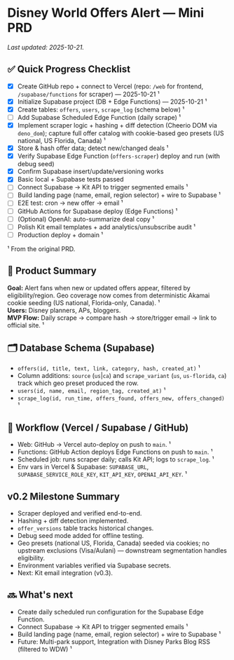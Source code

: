 # Disney World Offers Alert — Mini PRD

_Last updated: 2025-10-21._

## ✅ Quick Progress Checklist
- [x] Create GitHub repo + connect to Vercel (repo: `/web` for frontend, `/supabase/functions` for scraper) — 2025-10-21 ¹
- [x] Initialize Supabase project (DB + Edge Functions) — 2025-10-21 ¹
- [x] Create tables: `offers`, `users`, `scrape_log` (schema below) ¹
- [ ] Add Supabase Scheduled Edge Function (daily scrape) ¹
- [x] Implement scraper logic + hashing + diff detection (Cheerio DOM via `deno_dom`); capture full offer catalog with cookie-based geo presets (US national, US Florida, Canada) ¹
- [x] Store & hash offer data; detect new/changed deals ¹
- [x] Verify Supabase Edge Function (`offers-scraper`) deploy and run (with debug seed)
- [x] Confirm Supabase insert/update/versioning works
- [x] Basic local + Supabase tests passed
- [ ] Connect Supabase → Kit API to trigger segmented emails ¹
- [ ] Build landing page (name, email, region selector) + wire to Supabase ¹
- [ ] E2E test: cron → new offer → email ¹
- [ ] GitHub Actions for Supabase deploy (Edge Functions) ¹
- [ ] (Optional) OpenAI: auto-summarize deal copy ¹
- [ ] Polish Kit email templates + add analytics/unsubscribe audit ¹
- [ ] Production deploy + domain ¹

¹ From the original PRD.  

## 🧭 Product Summary
**Goal:** Alert fans when new or updated offers appear, filtered by eligibility/region. Geo coverage now comes from deterministic Akamai cookie seeding (US national, Florida-only, Canada). ¹  
**Users:** Disney planners, APs, bloggers.  
**MVP Flow:** Daily scrape → compare hash → store/trigger email → link to official site. ¹

## 🗂️ Database Schema (Supabase)
- `offers(id, title, text, link, category, hash, created_at)` ¹  
- Column additions: `source` (`us`|`ca`) and `scrape_variant` (`us`, `us-florida`, `ca`) track which geo preset produced the row.
- `users(id, name, email, region_tag, created_at)` ¹  
- `scrape_log(id, run_time, offers_found, offers_new, offers_changed)` ¹

## 🔄 Workflow (Vercel / Supabase / GitHub)
- Web: GitHub → Vercel auto-deploy on push to `main`. ¹
- Functions: GitHub Action deploys Edge Functions on push to `main`. ¹
- Scheduled job: runs scraper daily; calls Kit API; logs to `scrape_log`. ¹
- Env vars in Vercel & Supabase: `SUPABASE_URL`, `SUPABASE_SERVICE_ROLE_KEY`, `KIT_API_KEY`, `OPENAI_API_KEY`. ¹

## v0.2 Milestone Summary
- Scraper deployed and verified end-to-end.
- Hashing + diff detection implemented.
- `offer_versions` table tracks historical changes.
- Debug seed mode added for offline testing.
- Geo presets (national US, Florida, Canada) seeded via cookies; no upstream exclusions (Visa/Aulani) — downstream segmentation handles eligibility.
- Environment variables verified via Supabase secrets.
- Next: Kit email integration (v0.3).

## 🔜 What's next
- Create daily scheduled run configuration for the Supabase Edge Function.
- Connect Supabase → Kit API to trigger segmented emails ¹
- Build landing page (name, email, region selector) + wire to Supabase ¹
- Future: Multi-park support, Integration with Disney Parks Blog RSS (filtered to WDW) ¹
